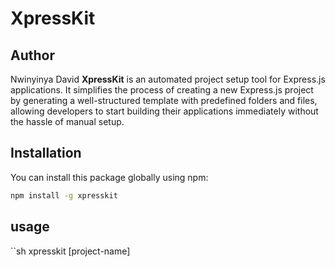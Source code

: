 # XpressKit

## Author
 Nwinyinya David 
**XpressKit** is an automated project setup tool for Express.js applications. It simplifies the process of creating a new Express.js project by generating a well-structured template with predefined folders and files, allowing developers to start building their applications immediately without the hassle of manual setup.

## Installation

You can install this package globally using npm:

```sh
npm install -g xpresskit

```

## usage
``sh
xpresskit  [project-name]

